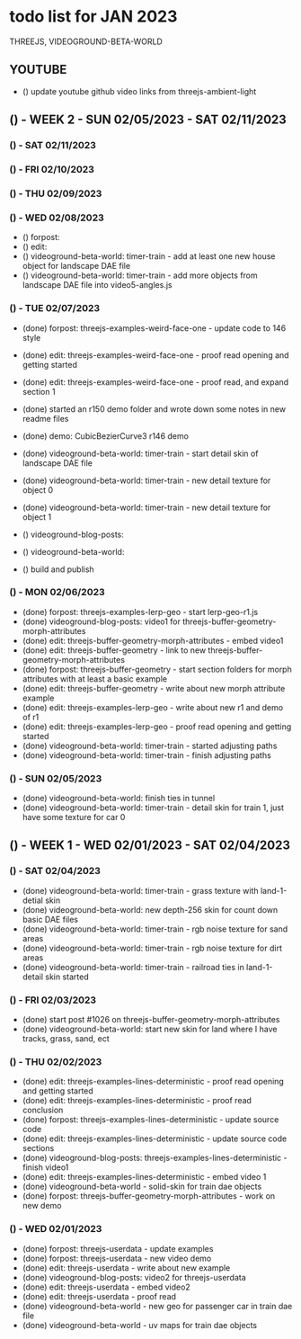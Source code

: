 # todo list for JAN 2023

THREEJS, VIDEOGROUND-BETA-WORLD

## YOUTUBE
* () update youtube github video links from threejs-ambient-light


<!-------- ----------
-- WEEK 2
---------- --------->
## () - WEEK 2 - SUN 02/05/2023 - SAT 02/11/2023

### () - SAT 02/11/2023

### () - FRI 02/10/2023

### () - THU 02/09/2023

### () - WED 02/08/2023
* () forpost:
* () edit:
* () videoground-beta-world: timer-train - add at least one new house object for landscape DAE file
* () videoground-beta-world: timer-train - add more objects from landscape DAE file into video5-angles.js


### () - TUE 02/07/2023
* (done) forpost: threejs-examples-weird-face-one - update code to 146 style
* (done) edit: threejs-examples-weird-face-one - proof read opening and getting started
* (done) edit: threejs-examples-weird-face-one - proof read, and expand section 1
* (done) started an r150 demo folder and wrote down some notes in new readme files
* (done) demo: CubicBezierCurve3 r146 demo
* (done) videoground-beta-world: timer-train - start detail skin of landscape DAE file
* (done) videoground-beta-world: timer-train - new detail texture for object 0
* (done) videoground-beta-world: timer-train - new detail texture for object 1

* () videoground-blog-posts: 
* () videoground-beta-world: 

* () build and publish

### () - MON 02/06/2023
* (done) forpost: threejs-examples-lerp-geo - start lerp-geo-r1.js
* (done) videoground-blog-posts: video1 for threejs-buffer-geometry-morph-attributes
* (done) edit: threejs-buffer-geometry-morph-attributes - embed video1
* (done) edit: threejs-buffer-geometry - link to new threejs-buffer-geometry-morph-attributes
* (done) forpost: threejs-buffer-geometry - start section folders for morph attributes with at least a basic example
* (done) edit: threejs-buffer-geometry - write about new morph attribute example
* (done) edit: threejs-examples-lerp-geo - write about new r1 and demo of r1
* (done) edit: threejs-examples-lerp-geo - proof read opening and getting started
* (done) videoground-beta-world: timer-train - started adjusting paths
* (done) videoground-beta-world: timer-train - finish adjusting paths

### () - SUN 02/05/2023
* (done) videoground-beta-world: finish ties in tunnel
* (done) videoground-beta-world: timer-train - detail skin for train 1, just have some texture for car 0

<!-------- ----------
-- WEEK 1
---------- --------->
## () - WEEK 1 - WED 02/01/2023 - SAT 02/04/2023

### () - SAT 02/04/2023
* (done) videoground-beta-world: timer-train - grass texture with land-1-detial skin
* (done) videoground-beta-world: new depth-256 skin for count down basic DAE files
* (done) videoground-beta-world: timer-train - rgb noise texture for sand areas
* (done) videoground-beta-world: timer-train - rgb noise texture for dirt areas
* (done) videoground-beta-world: timer-train - railroad ties in land-1-detail skin started

### () - FRI 02/03/2023
* (done) start post #1026 on threejs-buffer-geometry-morph-attributes
* (done) videoground-beta-world: start new skin for land where I have tracks, grass, sand, ect

### () - THU 02/02/2023
* (done) edit: threejs-examples-lines-deterministic - proof read opening and getting started
* (done) edit: threejs-examples-lines-deterministic - proof read conclusion
* (done) forpost: threejs-examples-lines-deterministic - update source code
* (done) edit: threejs-examples-lines-deterministic - update source code sections
* (done) videoground-blog-posts: threejs-examples-lines-deterministic - finish video1
* (done) edit: threejs-examples-lines-deterministic - embed video 1
* (done) videoground-beta-world - solid-skin for train dae objects
* (done) forpost: threejs-buffer-geometry-morph-attributes - work on new demo

### () - WED 02/01/2023
* (done) forpost: threejs-userdata - update examples
* (done) forpost: threejs-userdata - new video demo
* (done) edit: threejs-userdata - write about new example
* (done) videoground-blog-posts: video2 for threejs-userdata
* (done) edit: threejs-userdata - embed video2
* (done) edit: threejs-userdata - proof read
* (done) videoground-beta-world - new geo for passenger car in train dae file
* (done) videoground-beta-world - uv maps for train dae objects
